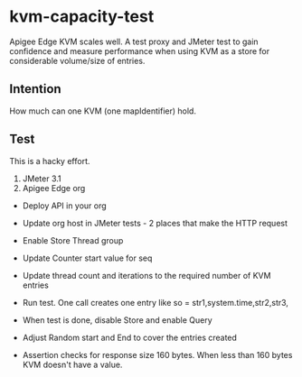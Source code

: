 # kvm-capacity-test
Apigee Edge KVM scales well. A test proxy and JMeter test to gain confidence and measure performance when using KVM as a store for considerable volume/size of entries.

## Intention
How much can one KVM (one mapIdentifier) hold.

## Test
This is a hacky effort.

1) JMeter 3.1
2) Apigee Edge org

- Deploy API in your org
- Update org host in JMeter tests - 2 places that make the HTTP request
- Enable Store Thread group
- Update Counter start value for seq
- Update thread count and iterations to the required number of KVM entries
- Run test. One call creates one entry like so
        <seq> = str1,system.time,str2,str3,<seq>

- When test is done, disable Store and enable Query
- Adjust Random start and End to cover the entries created
- Assertion checks for response size 160 bytes. When less than 160 bytes KVM doesn't have a value.